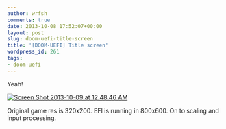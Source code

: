```yaml
---
author: wrfsh
comments: true
date: 2013-10-08 17:52:07+00:00
layout: post
slug: doom-uefi-title-screen
title: '[DOOM-UEFI] Title screen'
wordpress_id: 261
tags:
- doom-uefi
---
```


Yeah!

[![Screen Shot 2013-10-09 at 12.48.46 AM](http://wrfsh.files.wordpress.com/2013/10/screen-shot-2013-10-09-at-12-48-46-am.png?w=300)](http://wrfsh.files.wordpress.com/2013/10/screen-shot-2013-10-09-at-12-48-46-am.png)



Original game res is 320x200. EFI is running in 800x600. On to scaling and input processing.

